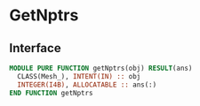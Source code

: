 # GetNptrs

## Interface

```fortran
MODULE PURE FUNCTION getNptrs(obj) RESULT(ans)
  CLASS(Mesh_), INTENT(IN) :: obj
  INTEGER(I4B), ALLOCATABLE :: ans(:)
END FUNCTION getNptrs
```
